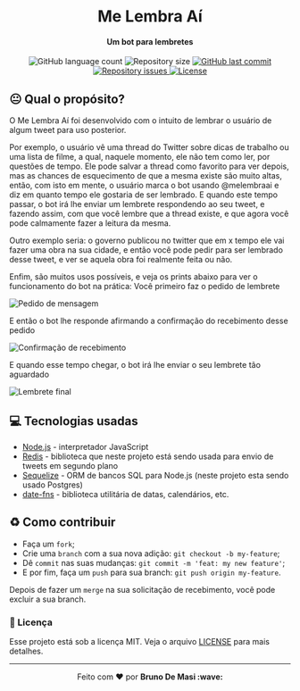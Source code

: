 <h1 align="center">
  Me Lembra Aí
</h1>

<h4 align="center">
  Um bot para lembretes
</h4>

<p align="center">
  <img alt="GitHub language count" src="https://img.shields.io/github/languages/count/brunodmsi/melembraai">

  <img alt="Repository size" src="https://img.shields.io/github/repo-size/brunodmsi/melembraai">

  <a href="https://github.com/brunodmsi/melembraai/commits/master">
    <img alt="GitHub last commit" src="https://img.shields.io/github/last-commit/brunodmsi/melembraai">
  </a>

  <a href="https://github.com/brunodmsi/melembraai/issues">
    <img alt="Repository issues" src="https://img.shields.io/github/issues/brunodmsi/melembraai">
  </a>

  <a href="https://github.com/brunodmsi/melembraai/blob/master/LICENSE">
    <img alt="License" src="https://img.shields.io/badge/license-MIT-brightgreen">
  </a>
</p>

## :neutral_face: Qual o propósito?
O Me Lembra Aí foi desenvolvido com o intuito de lembrar o usuário de algum tweet para uso posterior.

Por exemplo, o usuário vê uma thread do Twitter sobre dicas de trabalho ou uma lista de filme, a qual, naquele momento, ele não tem como ler, por questões de tempo. Ele pode salvar a thread como favorito para ver depois, mas as chances de esquecimento de que a mesma existe são muito altas, então, com isto em mente, o usuário marca o bot usando @melembraai e diz em quanto tempo ele gostaria de ser lembrado. E quando este tempo passar, o bot irá lhe enviar um lembrete respondendo ao seu tweet, e fazendo assim, com que você lembre que a thread existe, e que agora você pode calmamente fazer a leitura da mesma.

Outro exemplo seria: o governo publicou no twitter que em x tempo ele vai fazer uma obra na sua cidade, e então você pode pedir para ser lembrado desse tweet, e ver se aquela obra foi realmente feita ou não.

Enfim, são muitos usos possíveis, e veja os prints abaixo para ver o funcionamento do bot na prática:
Você primeiro faz o pedido de lembrete

<img src="https://i.imgur.com/9brMtyx.png" alt="Pedido de mensagem" />

E então o bot lhe responde afirmando a confirmação do recebimento desse pedido

<img src="https://i.imgur.com/3rVZAuL.png" alt="Confirmação de recebimento" />

E quando esse tempo chegar, o bot irá lhe enviar o seu lembrete tão aguardado

<img src="https://i.imgur.com/nz2r3Jd.png" alt="Lembrete final" />

## :computer: Tecnologias usadas
- [Node.js](https://nodejs.org/en/) - interpretador JavaScript
- [Redis](https://redis.io/) - biblioteca que neste projeto está sendo usada para envio de tweets em segundo plano
- [Sequelize](https://sequelize.org/) - ORM de bancos SQL para Node.js (neste projeto esta sendo usado Postgres)
- [date-fns](https://date-fns.org/) - biblioteca utilitária de datas, calendários, etc.

## :recycle: Como contribuir

- Faça um `fork`;
- Crie uma `branch` com a sua nova adição: `git checkout -b my-feature`;
- Dê `commit` nas suas mudanças: `git commit -m 'feat: my new feature'`;
- E por fim, faça um `push` para sua branch: `git push origin my-feature`.

Depois de fazer um `merge` na sua solicitação de recebimento, você pode excluir a sua branch.

### :memo: Licença

Esse projeto está sob a licença MIT. Veja o arquivo [LICENSE](LICENSE.md) para mais detalhes.

---

<p align="center">Feito com ❤️ por <strong>Bruno De Masi :wave: </p>
